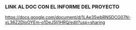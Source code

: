 ### LINK AL DOC CON EL INFORME DEL PROYECTO

https://docs.google.com/document/d/1LAe35wbRNSDCG07N-xL36Z2DIoOYEm-o1DeJ5lj1HRQ/edit?usp=sharing
